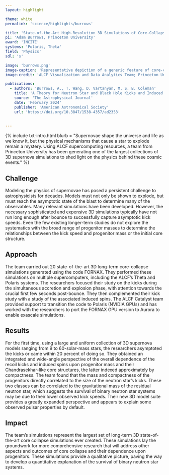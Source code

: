 ```yaml
---
layout: highlight

theme: white
permalink: 'science/highlights/burrows'

title: 'State-of-the-Art High-Resolution 3D Simulations of Core-Collapse Supernovae'
pi: 'Adam Burrows, Princeton University'
award: 'INCITE'
systems: 'Polaris, Theta'
field: 'Physics'
sdl: 's'

image: 'burrows.png' 
image-caption: 'Representative depiction of a generic feature of core-collapse explosions by the turbulence-aided neutrino-driven mechanism. There is often a simultaneous explosion in one general direction and accretion in a very roughly perpendicular direction when the explosion time is delayed by a few hundred milliseconds, and a more spherical explosion when it is launched early as for an initially nonrotating (or slowly rotating), low-compactness progenitor, such as this 9 M☉ model.'
image-credit: 'ALCF Visualization and Data Analytics Team; Princeton University'

publications:
  - authors: 'Burrows, A., T. Wang, D. Vartanyan, M. S. B. Coleman'
    title: 'A Theory for Neutron Star and Black Hole Kicks and Induced Spins'
    source: 'The Astrophysical Journal'
    date: 'February 2024'
    publisher: 'American Astronomical Society'
    url: 'https://doi.org/10.3847/1538-4357/ad2353'
    
    
---
```


{% include txt-intro.html 
    blurb = "Supernovae shape the universe and life as we know it, but the physical mechanisms that cause a star to explode remain a mystery. Using ALCF supercomputing resources, a team from Princeton University has been generating one of the largest collections of 3D supernova simulations to shed light on the physics behind these cosmic events."
%}



## Challenge

Modeling the physics of supernovae has posed a persistent challenge to astrophysicists for decades. Models must not only be shown to explode, but must reach the asymptotic state of the blast to determine many of the observables. Many relevant simulations have been developed. However, the necessary sophisticated and expensive 3D simulations typically have not run long enough after bounce to successfully capture asymptotic kick speeds. Even the few existing longer-term studies do not explore the systematics with the broad range of progenitor masses to determine the relationships between the kick speed and progenitor mass or the initial core structure.



## Approach

The team carried out 20 state-of-the-art 3D long-term core-collapse simulations generated using the code FORNAX. They performed these simulations on multiple supercomputers, including the ALCF’s Theta and Polaris systems. The researchers focused their study on the kicks during the simultaneous accretion and explosion phase, with attention towards the crucial first few seconds post-bounce. They then complemented their kick study with a study of the associated induced spins. The ALCF Catalyst team provided support to transition the code to Polaris (NVIDIA GPUs) and has worked with the researchers to port the FORNAX GPU version to Aurora to enable exascale simulations.



## Results

For the first time, using a large and uniform collection of 3D supernova models ranging from 9 to 60-solar-mass stars, the researchers asymptoted the kicks or came within 20 percent of doing so. They obtained an integrated and wide-angle perspective of the overall dependence of the recoil kicks and induced spins upon progenitor mass and their Chandrasekhar-like core structures, the latter indexed approximately by compactness. The team found that the mass and compactness of the progenitors directly correlated to the size of the neutron star’s kicks. These two classes can be correlated to the gravitational mass of the residual neutron star, which suggests the survival of binary neutron star systems may be due to their lower observed kick speeds. Their new 3D model suite provides a greatly expanded perspective and appears to explain some observed pulsar properties by default.



## Impact

The team’s simulations represent the largest set of long-term 3D state-of-the-art core collapse simulations ever created. These simulations lay the groundwork for more comprehensive research that will address other aspects and outcomes of core collapse and their dependence upon progenitors. These simulations provide a qualitative picture, paving the way to develop a quantitative explanation of the survival of binary neutron star systems.  
